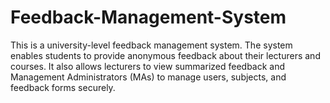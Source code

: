 # Feedback-Management-System
This is a university-level feedback management system.  The system enables students to provide anonymous feedback about their lecturers and courses. It also allows lecturers to view summarized feedback and Management Administrators (MAs) to manage users, subjects, and feedback forms securely.
